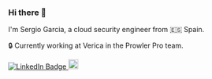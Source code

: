 ### Hi there 👋

I'm Sergio Garcia, a cloud security engineer from 🇪🇸 Spain.

🔒  Currently working at Verica in the Prowler Pro team.
<!--
**jfagoagas/jfagoagas** is a ✨ _special_ ✨ repository because its `README.md` (this file) appears on your GitHub profile.

Here are some ideas to get you started:

- 🔭 I’m currently working on ...
- 🌱 I’m currently learning ...
- 👯 I’m looking to collaborate on ...
- 🤔 I’m looking for help with ...
- 💬 Ask me about ...
- 📫 How to reach me: ...
- 😄 Pronouns: ...
- ⚡ Fun fact: ...
-->

<p>
   <a href="https://www.linkedin.com/in/sergargar/">
     <img src="https://img.shields.io/badge/-@jfagoagas-0077B5?style=flat-square&amp;labelColor=0077B5&amp;logo=LinkedIn&amp;link=https://www.linkedin.com/in/jfagoagas/" alt="LinkedIn Badge">
  </a>
    <a href="https://github.com/sergargar">
    <img height="20" src="https://img.shields.io/github/followers/jfagoagas?label=follow&logo=github&style=flat-square" />
  </a>
</p>
